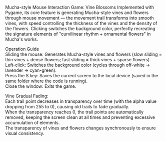 Mucha-style Mouse Interaction Game: Vine Blossoms
Implemented with Pygame, its core feature is generating Mucha-style vines and flowers through mouse movement — the movement trail transforms into smooth vines, with speed controlling the thickness of the vines and the density of the flowers. Clicking switches the background color, perfectly recreating the signature elements of "curvilinear rhythm + ornamental flowers" in Mucha's works.

Operation Guide  
Sliding the mouse: Generates Mucha-style vines and flowers (slow sliding = thin vines + dense flowers; fast sliding = thick vines + sparse flowers).  
Left-click: Switches the background color (cycles through off-white → lavender → cyan-green).  
Press the S key: Saves the current screen to the local device (saved in the same folder where the code is running).  
Close the window: Exits the game.

Vine Gradual Fading:  
Each trail point decreases in transparency over time (with the alpha value dropping from 255 to 0), causing old trails to fade gradually.  
When the transparency reaches 0, the trail points are automatically removed, keeping the screen clean at all times and preventing excessive accumulation of elements.  
The transparency of vines and flowers changes synchronously to ensure visual consistency.
